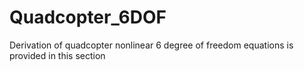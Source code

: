 # Quadcopter_6DOF
Derivation of quadcopter nonlinear 6 degree of freedom equations is provided in this section
